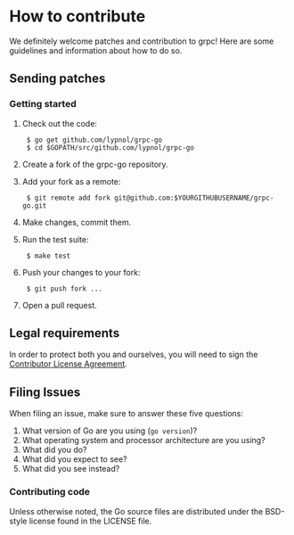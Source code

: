 # How to contribute

We definitely welcome patches and contribution to grpc! Here are some guidelines
and information about how to do so.

## Sending patches

### Getting started

1. Check out the code:

        $ go get github.com/lypnol/grpc-go
        $ cd $GOPATH/src/github.com/lypnol/grpc-go

1. Create a fork of the grpc-go repository.
1. Add your fork as a remote:

        $ git remote add fork git@github.com:$YOURGITHUBUSERNAME/grpc-go.git

1. Make changes, commit them.
1. Run the test suite:

        $ make test

1. Push your changes to your fork:

        $ git push fork ...

1. Open a pull request.

## Legal requirements

In order to protect both you and ourselves, you will need to sign the
[Contributor License Agreement](https://cla.developers.google.com/clas).

## Filing Issues
When filing an issue, make sure to answer these five questions:

1. What version of Go are you using (`go version`)?
2. What operating system and processor architecture are you using?
3. What did you do?
4. What did you expect to see?
5. What did you see instead?

### Contributing code
Unless otherwise noted, the Go source files are distributed under the BSD-style license found in the LICENSE file.
